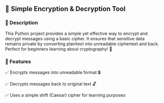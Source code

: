 ## 🔐 Simple Encryption & Decryption Tool

### 📌 Description

This Python project provides a simple yet effective way to encrypt and decrypt messages using a basic cipher. It ensures that sensitive data remains private by converting plaintext into unreadable ciphertext and back. Perfect for beginners learning about cryptography! 🚀

### 📌 Features
✅ Encrypts messages into unreadable format 🔒

✅ Decrypts messages back to original text 🔓

✅ Uses a simple shift (Caesar) cipher for learning purposes


